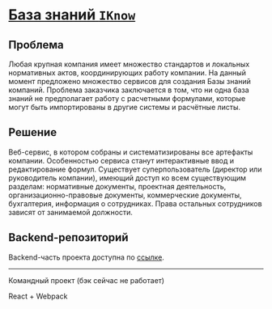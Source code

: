 # [База знаний `IKnow`](https://iknowbase.netlify.app)

## Проблема

Любая крупная компания имеет множество стандартов и локальных нормативных актов, координирующих работу компании. На данный момент предложено множество сервисов для создания Базы знаний компаний. Проблема заказчика заключается в том, что ни одна база знаний не предполагает работу с расчетными формулами, которые могут быть импортированы в другие системы и расчётные листы. 

## Решение

Веб-сервис, в котором собраны и систематизированы все артефакты компании. Особенностью сервиса станут интерактивные ввод и редактирование формул. 
Существует суперпользователь (директор или руководитель компании), имеющий доступ ко всем существующим разделам: нормативные документы, проектная деятельность, организационно-правовые документы, коммерческие документы, бухгалтерия, информация о сотрудниках. Права остальных сотрудников зависят от занимаемой должности. 

## Backend-репозиторий

Backend-часть проекта доступна по [ссылке](https://github.com/estan1slao/management-system).  

---
Командный проект (бэк сейчас не работает)

React + Webpack
